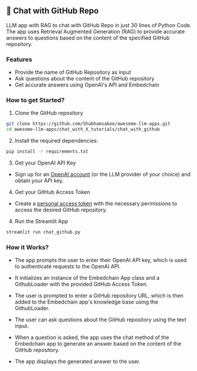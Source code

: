 ## 💬 Chat with GitHub Repo

LLM app with RAG to chat with GitHub Repo in just 30 lines of Python Code. The app uses Retrieval Augmented Generation (RAG) to provide accurate answers to questions based on the content of the specified GitHub repository.

### Features

- Provide the name of GitHub Repository as input
- Ask questions about the content of the GitHub repository
- Get accurate answers using OpenAI's API and Embedchain

### How to get Started?

1. Clone the GitHub repository

```bash
git clone https://github.com/Shubhamsaboo/awesome-llm-apps.git
cd awesome-llm-apps/chat_with_X_tutorials/chat_with_github
```
2. Install the required dependencies:

```bash
pip install -r requirements.txt
```
3. Get your OpenAI API Key

- Sign up for an [OpenAI account](https://platform.openai.com/) (or the LLM provider of your choice) and obtain your API key.

4. Get your GitHub Access Token

- Create a [personal access token](https://docs.github.com/en/enterprise-server@3.6/authentication/keeping-your-account-and-data-secure/managing-your-personal-access-tokens#creating-a-personal-access-token) with the necessary permissions to access the desired GitHub repository.

4. Run the Streamlit App
```bash
streamlit run chat_github.py
```

### How it Works?

- The app prompts the user to enter their OpenAI API key, which is used to authenticate requests to the OpenAI API.

- It initializes an instance of the Embedchain App class and a GithubLoader with the provided GitHub Access Token.

- The user is prompted to enter a GitHub repository URL, which is then added to the Embedchain app's knowledge base using the GithubLoader.

- The user can ask questions about the GitHub repository using the text input.

- When a question is asked, the app uses the chat method of the Embedchain app to generate an answer based on the content of the GitHub repository.

- The app displays the generated answer to the user.
